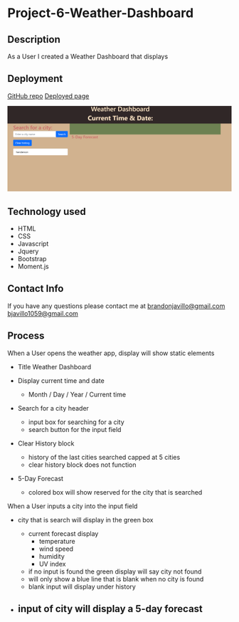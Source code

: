 # Project-6-Weather-Dashboard

## Description

As a User I created a Weather Dashboard that displays

## Deployment

[GitHub repo](https://github.com/Bjavillo1059/Project-6-Weather-Dashboard)
[Deployed page]("placeholder")


<img src="./assets/img/weather app.PNG" alt=" img of weatherboard"/>

## Technology used

- HTML
- CSS
- Javascript
- Jquery
- Bootstrap 
- Moment.js

## Contact Info

If you have any questions please contact me at [brandonjavillo@gmail.com](google.com)
                                               [bjavillo1059@gmail.com](google.com)

## Process
 
When a User opens the weather app, display will show static elements

- Title Weather Dashboard

- Display current time and date
    - Month / Day / Year / Current time

- Search for a city header
    - input box for searching for a city
    - search button for the input field

- Clear History block
    - history of the last cities searched capped at 5 cities
    - clear history block does not function 

- 5-Day Forecast
    - colored box will show reserved for the city that is searched

When a User inputs a city into the input field

- city that is search will display in the green box
    - current forecast display
        - temperature
        - wind speed
        - humidity
        - UV index
    - if no input is found the green display will say city not found
    - will only show a blue line that is blank when no city is found
    - blank input will display under history 

- input of city will display a 5-day forecast
    - 